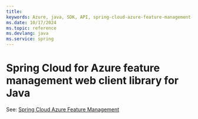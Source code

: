```yaml
---
title: 
keywords: Azure, java, SDK, API, spring-cloud-azure-feature-management-web, spring
ms.date: 10/17/2024
ms.topic: reference
ms.devlang: java
ms.service: spring
---
```

# Spring Cloud for Azure feature management web client library for Java

See: [Spring Cloud Azure Feature Management](https://github.com/Azure/azure-sdk-for-java/tree/main/sdk/spring/spring-cloud-azure-feature-management)

